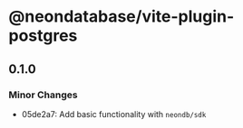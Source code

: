 # @neondatabase/vite-plugin-postgres

## 0.1.0

### Minor Changes

- 05de2a7: Add basic functionality with `neondb/sdk`
